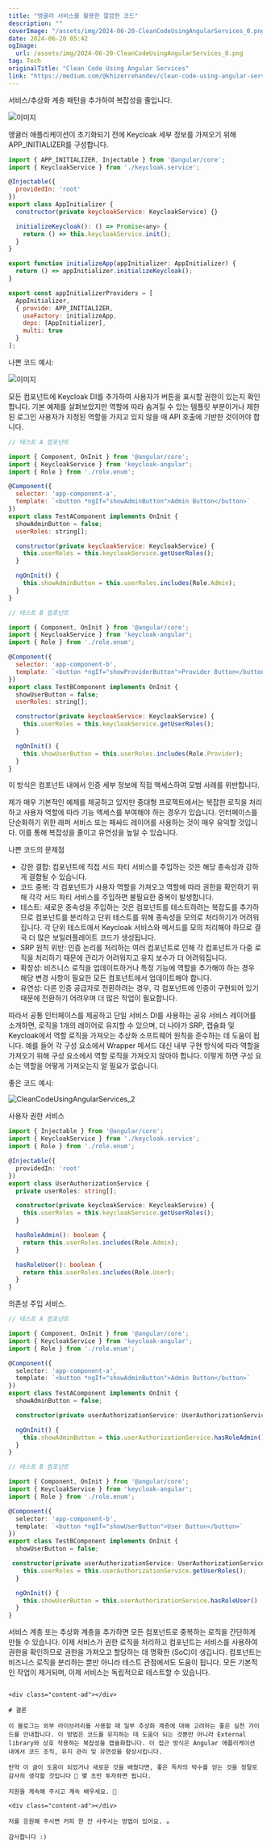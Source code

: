 ```yaml
---
title: "앵귤러 서비스를 활용한 깔끔한 코드"
description: ""
coverImage: "/assets/img/2024-06-20-CleanCodeUsingAngularServices_0.png"
date: 2024-06-20 05:42
ogImage: 
  url: /assets/img/2024-06-20-CleanCodeUsingAngularServices_0.png
tag: Tech
originalTitle: "Clean Code Using Angular Services"
link: "https://medium.com/@khizerrehandev/clean-code-using-angular-services-eb8bcb30af09"
---
```



서비스/추상화 계층 패턴을 추가하여 복잡성을 줄입니다.

![이미지](/assets/img/2024-06-20-CleanCodeUsingAngularServices_0.png)

앵귤러 애플리케이션이 초기화되기 전에 Keycloak 세부 정보를 가져오기 위해 APP_INITIALIZER를 구성합니다.

```js
import { APP_INITIALIZER, Injectable } from '@angular/core';
import { KeycloakService } from './keycloak.service';

@Injectable({
  providedIn: 'root'
})
export class AppInitializer {
  constructor(private keycloakService: KeycloakService) {}

  initializeKeycloak(): () => Promise<any> {
    return () => this.keycloakService.init();
  }
}

export function initializeApp(appInitializer: AppInitializer) {
  return () => appInitializer.initializeKeycloak();
}

export const appInitializerProviders = [
  AppInitializer,
  { provide: APP_INITIALIZER, 
    useFactory: initializeApp, 
    deps: [AppInitializer], 
    multi: true 
  }
];
```

<div class="content-ad"></div>

나쁜 코드 예시:

![이미지](/assets/img/2024-06-20-CleanCodeUsingAngularServices_1.png)

모든 컴포넌트에 Keycloak DI를 추가하여 사용자가 버튼을 표시할 권한이 있는지 확인합니다. 기본 예제를 살펴보았지만 역할에 따라 숨겨질 수 있는 템플릿 부분이거나 제한된 로그인 사용자가 지정된 역할을 가지고 있지 않을 때 API 호출에 기반한 것이어야 합니다.

```js
// 테스트 A 컴포넌트

import { Component, OnInit } from '@angular/core';
import { KeycloakService } from 'keycloak-angular';
import { Role } from './role.enum';

@Component({
  selector: 'app-component-a',
  template: `<button *ngIf="showAdminButton">Admin Button</button>`
})
export class TestAComponent implements OnInit {
  showAdminButton = false;
  userRoles: string[];

  constructor(private keycloakService: KeycloakService) {
    this.userRoles = this.keycloakService.getUserRoles();
  }

  ngOnInit() {
    this.showAdminButton = this.userRoles.includes(Role.Admin);
  }
}

// 테스트 B 컴포넌트

import { Component, OnInit } from '@angular/core';
import { KeycloakService } from 'keycloak-angular';
import { Role } from './role.enum';

@Component({
  selector: 'app-component-b',
  template: `<button *ngIf="showProviderButton">Provider Button</button>`
})
export class TestBComponent implements OnInit {
  showUserButton = false;
  userRoles: string[];

  constructor(private keycloakService: KeycloakService) {
    this.userRoles = this.keycloakService.getUserRoles();
  }

  ngOnInit() {
    this.showUserButton = this.userRoles.includes(Role.Provider);
  }
}
```

<div class="content-ad"></div>

이 방식은 컴포넌트 내에서 인증 세부 정보에 직접 액세스하여 모범 사례를 위반합니다.

제가 매우 기본적인 예제를 제공하고 있지만 중대형 프로젝트에서는 복잡한 로직을 처리하고 사용자 역할에 따라 기능 액세스를 부여해야 하는 경우가 있습니다. 인터페이스를 단순화하기 위한 래퍼 서비스 또는 패싸드 레이어를 사용하는 것이 매우 유익할 것입니다. 이를 통해 복잡성을 줄이고 유연성을 높일 수 있습니다.

나쁜 코드의 문제점

- 강한 결합: 컴포넌트에 직접 서드 파티 서비스를 주입하는 것은 해당 종속성과 강하게 결합될 수 있습니다.
- 코드 중복: 각 컴포넌트가 사용자 역할을 가져오고 역할에 따라 권한을 확인하기 위해 각각 서드 파티 서비스를 주입하면 불필요한 중복이 발생합니다.
- 테스트: 새로운 종속성을 주입하는 것은 컴포넌트를 테스트하려는 복잡도를 추가하므로 컴포넌트를 분리하고 단위 테스트를 위해 종속성을 모의로 처리하기가 어려워집니다. 각 단위 테스트에서 Keycloak 서비스와 메서드를 모의 처리해야 하므로 결국 더 많은 보일러플레이트 코드가 생성됩니다.
- SRP 원칙 위반: 인증 논리를 처리하는 여러 컴포넌트로 인해 각 컴포넌트가 다중 로직을 처리하기 때문에 관리가 어려워지고 유지 보수가 더 어려워집니다.
- 확장성: 비즈니스 로직을 업데이트하거나 특정 기능에 역할을 추가해야 하는 경우 해당 변경 사항이 필요한 모든 컴포넌트에서 업데이트해야 합니다.
- 유연성: 다른 인증 공급자로 전환하려는 경우, 각 컴포넌트에 인증이 구현되어 있기 때문에 전환하기 어려우며 더 많은 작업이 필요합니다.

<div class="content-ad"></div>

따라서 공통 인터페이스를 제공하고 단일 서비스 DI를 사용하는 공유 서비스 레이어를 소개하면, 로직을 1개의 레이어로 유지할 수 있으며, 더 나아가 SRP, 캡슐화 및 Keycloak에서 역할 로직을 가져오는 추상화 소프트웨어 원칙을 준수하는 데 도움이 됩니다. 예를 들어 각 구성 요소에서 Wrapper 메서드 대신 내부 구현 방식에 따라 역할을 가져오기 위해 구성 요소에서 역할 로직을 가져오지 않아야 합니다. 이렇게 하면 구성 요소는 역할을 어떻게 가져오는지 알 필요가 없습니다.

좋은 코드 예시:

![CleanCodeUsingAngularServices_2](/assets/img/2024-06-20-CleanCodeUsingAngularServices_2.png)

사용자 권한 서비스

<div class="content-ad"></div>

```ts
import { Injectable } from '@angular/core';
import { KeycloakService } from './keycloak.service';
import { Role } from './role.enum';

@Injectable({
  providedIn: 'root'
})
export class UserAuthorizationService {
  private userRoles: string[];

  constructor(private keycloakService: KeycloakService) {
    this.userRoles = this.keycloakService.getUserRoles();
  }

  hasRoleAdmin(): boolean {
    return this.userRoles.includes(Role.Admin);
  }

  hasRoleUser(): boolean {
    return this.userRoles.includes(Role.User);
  }
}
```

의존성 주입 서비스.

```ts
// 테스트 A 컴포넌트

import { Component, OnInit } from '@angular/core';
import { KeycloakService } from 'keycloak-angular';
import { Role } from './role.enum';

@Component({
  selector: 'app-component-a',
  template: `<button *ngIf="showAdminButton">Admin Button</button>`
})
export class TestAComponent implements OnInit {
  showAdminButton = false;

  constructor(private userAuthorizationService: UserAuthorizationService) {}

  ngOnInit() {
    this.showAdminButton = this.userAuthorizationService.hasRoleAdmin()
  }
}

// 테스트 B 컴포넌트

import { Component, OnInit } from '@angular/core';
import { KeycloakService } from 'keycloak-angular';
import { Role } from './role.enum';

@Component({
  selector: 'app-component-b',
  template: `<button *ngIf="showUserButton">User Button</button>`
})
export class TestBComponent implements OnInit {
  showUserButton = false;

 constructor(private userAuthorizationService: UserAuthorizationService) {
    this.userRoles = this.userAuthorizationService.getUserRoles();
  }

  ngOnInit() {
    this.showUserButton = this.userAuthorizationService.hasRoleUser()
  }
}
```

서비스 계층 또는 추상화 계층을 추가하면 모든 컴포넌트로 중복하는 로직을 간단하게 만들 수 있습니다. 이제 서비스가 권한 로직을 처리하고 컴포넌트는 서비스를 사용하여 권한을 확인하므로 권한을 가져오고 할당하는 데 명확한 (SoC)이 생깁니다. 컴포넌트는 비즈니스 로직을 분리하는 뿐만 아니라 테스트 관점에서도 도움이 됩니다. 모든 기본적인 작업이 제거되며, 이제 서비스는 독립적으로 테스트할 수 있습니다.
```

<div class="content-ad"></div>

# 결론

이 블로그는 외부 라이브러리를 사용할 때 일부 추상화 계층에 대해 고려하는 좋은 실천 가이드를 안내합니다. 이 방법은 코드를 유지하는 데 도움이 되는 것뿐만 아니라 External library와 상호 작용하는 복잡성을 캡슐화합니다. 이 접근 방식은 Angular 애플리케이션 내에서 코드 조직, 유지 관리 및 유연성을 향상시킵니다.

만약 이 글이 도움이 되었거나 새로운 것을 배웠다면, 좋은 독자의 박수를 얻는 것을 정말로 감사히 생각할 것입니다 👏 몇 초만 투자하면 됩니다.

지원을 계속해 주시고 계속 배우세요. 🙏

<div class="content-ad"></div>

저를 응원해 주시면 커피 한 잔 사주시는 방법이 있어요. ☕

감사합니다 :)